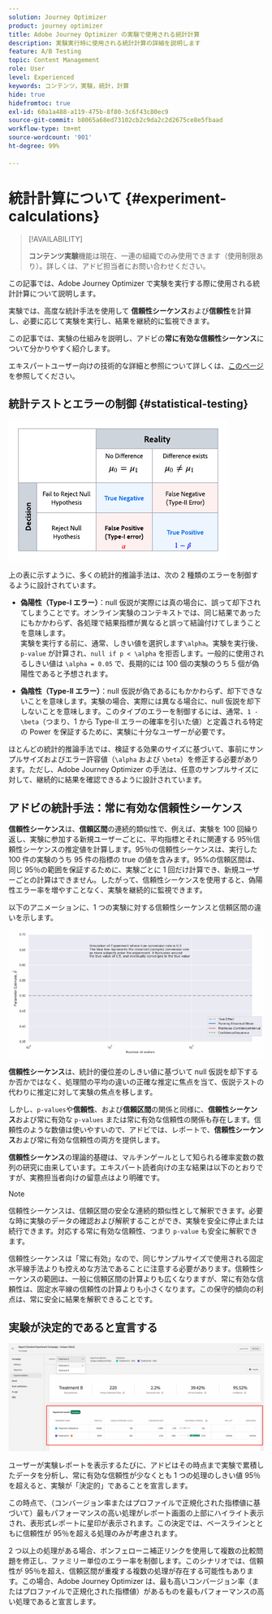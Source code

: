```yaml
---
solution: Journey Optimizer
product: journey optimizer
title: Adobe Journey Optimizer の実験で使用される統計計算
description: 実験実行時に使用される統計計算の詳細を説明します
feature: A/B Testing
topic: Content Management
role: User
level: Experienced
keywords: コンテンツ，実験，統計，計算
hide: true
hidefromtoc: true
exl-id: 60a1a488-a119-475b-8f80-3c6f43c80ec9
source-git-commit: b8065a68ed73102cb2c9da2c2d2675ce8e5fbaad
workflow-type: tm+mt
source-wordcount: '901'
ht-degree: 99%

---
```


# 統計計算について {#experiment-calculations}

>[!AVAILABILITY]
>
>**コンテンツ実験**&#x200B;機能は現在、一連の組織でのみ使用できます（使用制限あり）。詳しくは、アドビ担当者にお問い合わせください。

この記事では、Adobe Journey Optimizer で実験を実行する際に使用される統計計算について説明します。

実験では、高度な統計手法を使用して **信頼性シーケンス**&#x200B;および&#x200B;**信頼性**&#x200B;を計算し、必要に応じて実験を実行し、結果を継続的に監視できます。

この記事では、実験の仕組みを説明し、アドビの&#x200B;**常に有効な信頼性シーケンス**&#x200B;について分かりやすく紹介します。

エキスパートユーザー向けの技術的な詳細と参照について詳しくは、[このページ](../campaigns/assets/confidence_sequence_technical_details.pdf)を参照してください。

## 統計テストとエラーの制御 {#statistical-testing}

![](assets/technote_1.png)

上の表に示すように、多くの統計的推論手法は、次の 2 種類のエラーを制御するように設計されています。

* **偽陽性（Type-I エラー）**：null 仮説が実際には真の場合に、誤って却下されてしまうことです。オンライン実験のコンテキストでは、同じ結果であったにもかかわらず、各処理で結果指標が異なると誤って結論付けてしまうことを意味します。
   </br>実験を実行する前に、通常、しきい値を選択します`\alpha`。実験を実行後、`p-value` が計算され、`null if p < \alpha` を拒否します。一般的に使用されるしきい値は `\alpha = 0.05` で、長期的には 100 個の実験のうち 5 個が偽陽性であると予想されます。

* **偽陰性（Type-II エラー）**：null 仮説が偽であるにもかかわらず、却下できないことを意味します。実験の場合、実際には異なる場合に、null 仮説を却下しないことを意味します。このタイプのエラーを制御するには、通常、`1 - \beta`（つまり、1 から Type-II エラーの確率を引いた値）と定義される特定の Power を保証するために、実験に十分なユーザーが必要です。

ほとんどの統計的推論手法では、検証する効果のサイズに基づいて、事前にサンプルサイズおよびエラー許容値（`\alpha` および `\beta`）を修正する必要があります。ただし、Adobe Journey Optimizer の手法は、任意のサンプルサイズに対して、継続的に結果を確認できるように設計されています。

## アドビの統計手法：常に有効な信頼性シーケンス

**信頼性シーケンス**&#x200B;は、**信頼区間**&#x200B;の連続的類似性で、例えば、実験を 100 回繰り返し、実験に参加する新規ユーザーごとに、平均指標とそれに関連する 95％信頼性シーケンスの推定値を計算します。95％の信頼性シーケンスは、実行した 100 件の実験のうち 95 件の指標の true の値を含みます。95%の信頼区間は、同じ 95％の範囲を保証するために、実験ごとに 1 回だけ計算でき、新規ユーザーごとの計算はできません。したがって、信頼性シーケンスを使用すると、偽陽性エラー率を増やすことなく、実験を継続的に監視できます。

以下のアニメーションに、1 つの実験に対する信頼性シーケンスと信頼区間の違いを示します。

![](assets/technote_2.gif)

**信頼性シーケンス**&#x200B;は、統計的優位差のしきい値に基づいて null 仮説を却下するか否かではなく、処理間の平均の違いの正確な推定に焦点を当て、仮説テストの代わりに推定に対して実験の焦点を移します。

しかし、`p-values`や&#x200B;**信頼性**、および&#x200B;**信頼区間**&#x200B;の関係と同様に、**信頼性シーケンス**&#x200B;および常に有効な `p-values` または常に有効な信頼性の関係も存在します。信頼性のような数値は使いやすいので、アドビでは、レポートで、**信頼性シーケンス**&#x200B;および常に有効な信頼性の両方を提供します。

**信頼性シーケンス**&#x200B;の理論的基礎は、マルチンゲールとして知られる確率変数の数列の研究に由来しています。エキスパート読者向けの主な結果は以下のとおりですが、実務担当者向けの留意点はより明確です。

>[!NOTE]
>
>信頼性シーケンスは、信頼区間の安全な連続的類似性として解釈できます。必要な時に実験のデータの確認および解釈することができ、実験を安全に停止または続行できます。対応する常に有効な信頼性、つまり `p-value` も安全に解釈できます。

信頼性シーケンスは「常に有効」なので、同じサンプルサイズで使用される固定水平線手法よりも控えめな方法であることに注意する必要があります。信頼性シーケンスの範囲は、一般に信頼区間の計算よりも広くなりますが、常に有効な信頼性は、固定水平線の信頼性の計算よりも小さくなります。この保守的傾向の利点は、常に安全に結果を解釈できることです。

## 実験が決定的であると宣言する

![](assets/experimentation_report_2.png)

ユーザーが実験レポートを表示するたびに、アドビはその時点まで実験で累積したデータを分析し、常に有効な信頼性が少なくとも 1 つの処理のしきい値 95％を超えると、実験が「決定的」であることを宣言します。

この時点で、（コンバージョン率またはプロファイルで正規化された指標値に基づいて）最もパフォーマンスの高い処理がレポート画面の上部にハイライト表示され、表形式レポートに星印が表示されます。この決定では、ベースラインとともに信頼性が 95％を超える処理のみが考慮されます。

2 つ以上の処理がある場合、ボンフェローニ補正リンクを使用して複数の比較問題を修正し、ファミリー単位のエラー率を制御します。このシナリオでは、信頼性が 95％を超え、信頼区間が重複する複数の処理が存在する可能性もあります。この場合、Adobe Journey Optimizer は、最も高いコンバージョン率（またはプロファイルで正規化された指標値）があるものを最もパフォーマンスの高い処理であると宣言します。
